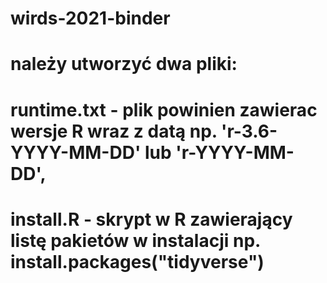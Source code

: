 # wirds-2021-binder
# należy utworzyć dwa pliki: 
# runtime.txt - plik powinien zawierac wersje R wraz z datą np. 'r-3.6-YYYY-MM-DD' lub 'r-YYYY-MM-DD', 
# install.R - skrypt w R zawierający listę pakietów w instalacji np. install.packages("tidyverse")
